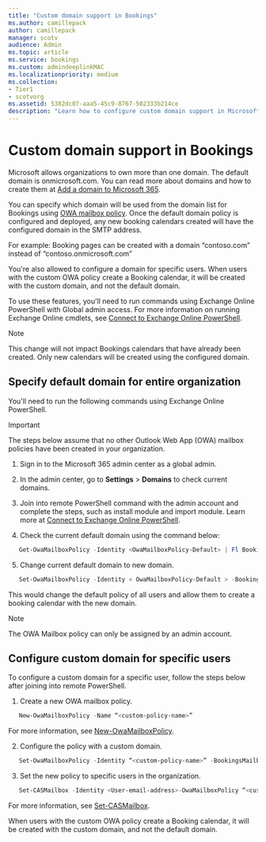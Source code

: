 ```yaml
---
title: "Custom domain support in Bookings"
ms.author: camillepack
author: camillepack
manager: scotv
audience: Admin
ms.topic: article
ms.service: bookings
ms.custom: admindeeplinkMAC
ms.localizationpriority: medium
ms.collection:
- Tier1
- scotvorg
ms.assetid: 5382dc07-aaa5-45c9-8767-502333b214ce
description: "Learn how to configure custom domain support in Microsoft Bookings."
---
```


# Custom domain support in Bookings

Microsoft allows organizations to own more than one domain. The default domain is onmicrosoft.com. You can read more about domains and how to create them at [Add a domain to Microsoft 365](/admin/setup/add-domain.md).

You can specify which domain will be used from the domain list for Bookings using [OWA mailbox policy](/powershell/module/exchange/set-owamailboxpolicy?view=exchange-ps&preserve-view=true). Once the default domain policy is configured and deployed, any new booking calendars created will have the configured domain in the SMTP address.

For example: Booking pages can be created with a domain “contoso.com” instead of “contoso.onmicrosoft.com”

You're also allowed to configure a domain for specific users. When users with the custom OWA policy create a Booking calendar, it will be created with the custom domain, and not the default domain.

To use these features, you'll need to run commands using Exchange Online PowerShell with Global admin access. For more information on running Exchange Online cmdlets, see [Connect to Exchange Online PowerShell](/powershell/exchange/connect-to-exchange-online-powershell?view=exchange-ps&preserve-view=true).

>[!NOTE]
> This change will not impact Bookings calendars that have already been created. Only new calendars will be created using the configured domain.

## Specify default domain for entire organization

You'll need to run the following commands using Exchange Online PowerShell.

>[!IMPORTANT]
> The steps below assume that no other Outlook Web App (OWA) mailbox policies have been created in your organization.

1. Sign in to the Microsoft 365 admin center as a global admin.

1. In the admin center, go to **Settings** > **Domains** to check current domains.

1. Join into remote PowerShell command with the admin account and complete the steps, such as install module and import module. Learn more at [Connect to Exchange Online PowerShell](/powershell/exchange/connect-to-exchange-online-powershell?view=exchange-ps&preserve-view=true).

1. Check the current default domain using the command below:

```PowerShell
   Get-OwaMailboxPolicy -Identity <OwaMailboxPolicy-Default> | Fl BookingsMailboxDomain
```

5. Change current default domain to new domain.

```PowerShell
   Set-OwaMailboxPolicy -Identity < OwaMailboxPolicy-Default > -BookingsMailboxDomain "<newdomain>"
```

This would change the default policy of all users and allow them to create a booking calendar with the new domain.

>[!NOTE]
> The OWA Mailbox policy can only be assigned by an admin account.

## Configure custom domain for specific users

To configure a custom domain for a specific user, follow the steps below after joining into remote PowerShell.

1. Create a new OWA mailbox policy.

```PowerShell
   New-OwaMailboxPolicy -Name “<custom-policy-name>”
```

For more information, see [New-OwaMailboxPolicy](/powershell/module/exchange/new-owamailboxpolicy?view=exchange-ps0&preserve-view=true).

2. Configure the policy with a custom domain.

```PowerShell
   Set-OwaMailboxPolicy -Identity “<custom-policy-name>” -BookingsMailboxDomain “<Custom-domain-name>"
```

3. Set the new policy to specific users in the organization.

```PowerShell
   Set-CASMailbox -Identity <User-email-address>-OwaMailboxPolicy “<custom-policy-name>”
```

For more information, see [Set-CASMailbox](/powershell/module/exchange/set-casmailbox?view=exchange-ps&preserve-view=true).

When users with the custom OWA policy create a Booking calendar, it will be created with the custom domain, and not the default domain.
